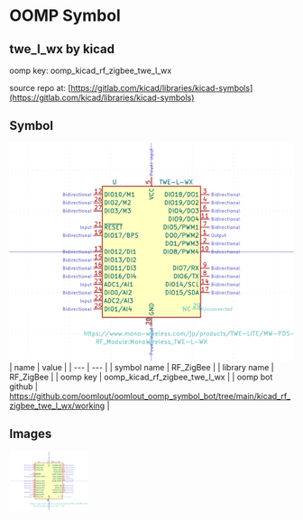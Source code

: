 # OOMP Symbol  
## twe_l_wx  by kicad  
  
oomp key: oomp_kicad_rf_zigbee_twe_l_wx  
  
source repo at: [https://gitlab.com/kicad/libraries/kicad-symbols](https://gitlab.com/kicad/libraries/kicad-symbols)  
## Symbol  
  
[![working.png](working_600.png)](working.png)  
| name | value | 
| --- | --- | 
| symbol name | RF_ZigBee | 
| library name | RF_ZigBee | 
| oomp key | oomp_kicad_rf_zigbee_twe_l_wx | 
| oomp bot github | https://github.com/oomlout/oomlout_oomp_symbol_bot/tree/main/kicad_rf_zigbee_twe_l_wx/working | 
## Images  
  
[![working.png](working_140.png)](working.png)  
